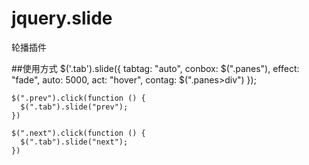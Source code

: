 # jquery.slide
轮播插件

##使用方式
    $('.tab').slide({
      tabtag: "auto",
      conbox: $(".panes"),
      effect: "fade",
      auto: 5000,
      act: "hover",
      contag: $(".panes>div")
    });

    $(".prev").click(function () {
      $(".tab").slide("prev");
    })
    
    $(".next").click(function () {
      $(".tab").slide("next");
    })